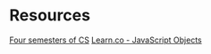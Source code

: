 # Resources

[Four semesters of CS](https://btholt.github.io/four-semesters-of-cs/)
[Learn.co - JavaScript Objects](https://learn.co/lessons/javascript-objects)

